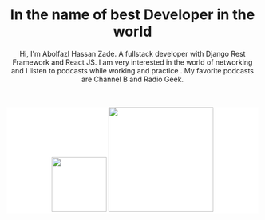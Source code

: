 <h1 align="center">In the name of best Developer in the world</h1>


<div align="center">
  <p>
    Hi, I'm Abolfazl Hassan Zade. A fullstack developer with Django Rest
    Framework and React JS. I am very interested in the world of networking and
    I listen to podcasts while working and practice . My favorite podcasts are
    Channel B and Radio Geek.
  </p>
</div>
<br/><br/>
<div align="center"  style="background-color: white;">
  <img src="https://upload.wikimedia.org/wikipedia/commons/a/a7/React-icon.svg" alt="" width="110px" min-width="100px" max-width="200px" />
  <img src="https://s27.picofile.com/file/8460974234/2041344.png" alt="" width="210px" min-width="200px" max-width="300" />
</div>
